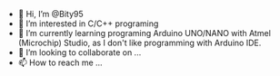 - 👋 Hi, I’m @Bity95
- 👀 I’m interested in C/C++ programing
- 🌱 I’m currently learning programing Arduino UNO/NANO with Atmel (Microchip) Studio, as I don't like programming with Arduino IDE.
- 💞️ I’m looking to collaborate on ...
- 📫 How to reach me ...

<!---
Bity95/Bity95 is a ✨ special ✨ repository because its `README.md` (this file) appears on your GitHub profile.
You can click the Preview link to take a look at your changes.
--->
